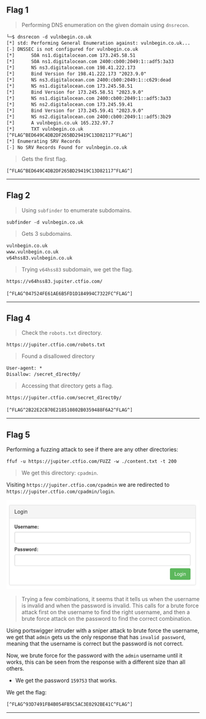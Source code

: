 ## Flag 1

> Performing DNS enumeration on the given domain using `dnsrecon`.

```
└─$ dnsrecon -d vulnbegin.co.uk
[*] std: Performing General Enumeration against: vulnbegin.co.uk...
[-] DNSSEC is not configured for vulnbegin.co.uk
[*]      SOA ns1.digitalocean.com 173.245.58.51
[*]      SOA ns1.digitalocean.com 2400:cb00:2049:1::adf5:3a33
[*]      NS ns3.digitalocean.com 198.41.222.173
[*]      Bind Version for 198.41.222.173 "2023.9.0"
[*]      NS ns3.digitalocean.com 2400:cb00:2049:1::c629:dead
[*]      NS ns1.digitalocean.com 173.245.58.51
[*]      Bind Version for 173.245.58.51 "2023.9.0"
[*]      NS ns1.digitalocean.com 2400:cb00:2049:1::adf5:3a33
[*]      NS ns2.digitalocean.com 173.245.59.41
[*]      Bind Version for 173.245.59.41 "2023.9.0"
[*]      NS ns2.digitalocean.com 2400:cb00:2049:1::adf5:3b29
[*]      A vulnbegin.co.uk 165.232.97.7
[*]      TXT vulnbegin.co.uk [^FLAG^BED649C4DB2DF265BD29419C13D82117^FLAG^]
[*] Enumerating SRV Records
[-] No SRV Records Found for vulnbegin.co.uk

```

> Gets the first flag.
```
[^FLAG^BED649C4DB2DF265BD29419C13D82117^FLAG^]
```

---
## Flag 2

> Using `subfinder` to enumerate subdomains.

```
subfinder -d vulnbegin.co.uk
```

> Gets 3 subdomains.

```
vulnbegin.co.uk
www.vulnbegin.co.uk
v64hss83.vulnbegin.co.uk
```

> Trying `v64hss83` subdomain, we get the flag.

```
https://v64hss83.jupiter.ctfio.com/

[^FLAG^047524FE61AE6B5FD1D184994C7322FC^FLAG^] 
```

---
## Flag 4

> Check the `robots.txt` directory.

```
https://jupiter.ctfio.com/robots.txt
```

> Found a disallowed directory
```
User-agent: *
Disallow: /secret_d1rect0y/
```

> Accessing that directory gets a flag.

```
https://jupiter.ctfio.com/secret_d1rect0y/

[^FLAG^2B22E2CB70E218510802B0359488F6A2^FLAG^]
```

---
## Flag 5

Performing a fuzzing attack to see if there are any other directories:

```
ffuf -u https://jupiter.ctfio.com/FUZZ -w ./content.txt -t 200
```

> We get this directory: `cpadmin`.

Visiting `https://jupiter.ctfio.com/cpadmin` we are redirected to `https://jupiter.ctfio.com/cpadmin/login`.

![](./screenshots/vulnbegin-1.png)

> Trying a few combinations, it seems that it tells us when the username is invalid and when the password is invalid. 
>  This calls for a brute force attack first on the username to find the right username, and then a brute force attack on the password to find the correct combination.

Using portswigger intruder with a sniper attack to brute force the username, we get that `admin` gets us the only response that has `invalid password`, meaning that the username is correct but the password is not correct. 

Now, we brute force for the password with the `admin` username until it works, this can be seen from the response with a different size than all others.
- We get the password `159753` that works.

We get the flag: 
```
[^FLAG^93D7491FB4B054FB5C5AC3E0292BE41C^FLAG^]
```

---
